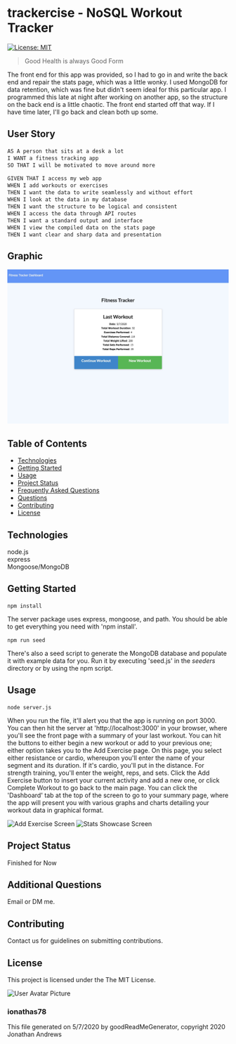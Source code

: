# trackercise - NoSQL Workout Tracker
[![License: MIT](https://img.shields.io/badge/License-MIT-yellow.svg)](https://opensource.org/licenses/MIT)

> Good Health is always Good Form

The front end for this app was provided, so I had to go in and write
the back end and repair the stats page, which was a little wonky. I used
MongoDB for data retention, which was fine but didn't seem ideal for this
particular app.
I programmed this late at night after working on another app, so the structure
on the back end is a little chaotic. The front end started off that way.
If I have time later, I'll go back and clean both up some.


## User Story

```
AS A person that sits at a desk a lot
I WANT a fitness tracking app
SO THAT I will be motivated to move around more
```

```
GIVEN THAT I access my web app
WHEN I add workouts or exercises
THEN I want the data to write seamlessly and without effort
WHEN I look at the data in my database
THEN I want the structure to be logical and consistent
WHEN I access the data through API routes
THEN I want a standard output and interface
WHEN I view the compiled data on the stats page
THEN I want clear and sharp data and presentation
```

## Graphic
![Main App Screen](./assets/trackercise_Main_Screen.jpg)

## Table of Contents
* [Technologies](#Technologies)
* [Getting Started](#Getting)
* [Usage](#Usage)
* [Project Status](#Project)
* [Frequently Asked Questions](#FAQ)
* [Questions](#Additional)
* [Contributing](#Contributing)
* [License](#License)

## Technologies
node.js\
express\
Mongoose/MongoDB

## Getting Started
```
npm install
```

The server package uses express, mongoose, and path. You should be able to
get everything you need with 'npm install'.

```
npm run seed
```

There's also a seed script to generate the MongoDB database and populate it with
example data for you. Run it by executing 'seed.js' in the _seeders_ directory or
by using the npm script.

## Usage
```
node server.js
```

When you run the file, it'll alert you that the app is running on port 3000.
You can then hit the server at 'http://localhost:3000' in your browser, where
you'll see the front page with a summary of your last workout. You can hit
the buttons to either begin a new workout or add to your previous one; either
option takes you to the Add Exercise page.
On this page, you select either resistance or cardio, whereupon you'll enter
the name of your segment and its duration. If it's cardio, you'll put in
the distance. For strength training, you'll enter the weight, reps, and sets.
Click the Add Exercise button to insert your current activity and add a new
one, or click Complete Workout to go back to the main page.
You can click the 'Dashboard' tab at the top of the screen to go to your
summary page, where the app will present you with various graphs and charts
detailing your workout data in graphical format.

![Add Exercise Screen](.assets/trackercise_Add_Screen.jpg)
![Stats Showcase Screen](.assets/trackercise_Stats_Screen.jpg)

## Project Status
Finished for Now

## Additional Questions
Email or DM me.

## Contributing
Contact us for guidelines on submitting contributions.

## License
This project is licensed under the The MIT License.

![User Avatar Picture](https://avatars1.githubusercontent.com/u/61706660?v=4)
### ionathas78

This file generated on 5/7/2020 by goodReadMeGenerator, copyright 2020 Jonathan Andrews

